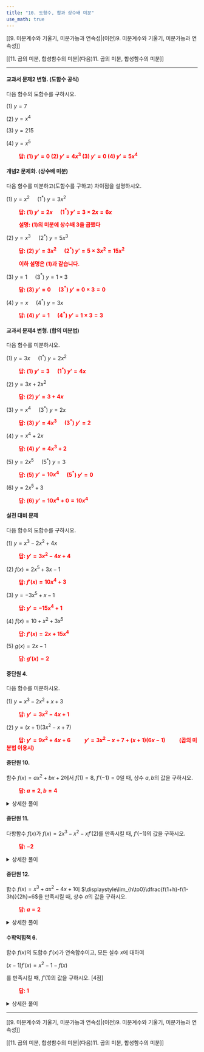 ```yaml
---
title: "10. 도함수, 합과 상수배 미분"
use_math: true
---
```

[[9. 미분계수와 기울기, 미분가능과 연속성|(이전)9. 미분계수와 기울기, 미분가능과 연속성]]

[[11. 곱의 미분, 합성함수의 미분|(다음)11. 곱의 미분, 합성함수의 미분]]

***

#### 교과서 문제2 변형. (도함수 공식)
다음 함수의 도함수를 구하시오.

(1) $y=7$

(2) $y=x^4$

(3) $y=215$

(4) $y=x^5$

**<span style="color: red;">$\qquad$답: (1) $y'=0$ (2) $y'=4x^3$ (3) $y'=0$ (4) $y'=5x^4$</span>**

#### 개념2 문제화. (상수배 미분)
다음 함수를 미분하고(도함수를 구하고) 차이점을 설명하시오.

(1) $y=x^2\quad$ (1$^*$) $y=3x^2$

**<span style="color: red;">$\qquad$답: (1) $y'=2x\quad$ (1$^*$) $y'=3\times2x=6x$</span>**

**<span style="color: red;">$\qquad$설명: (1)의 미분에 상수배 $3$을 곱했다</span>**

(2) $y=x^3\quad$ (2$^*$) $y=5x^3$

**<span style="color: red;">$\qquad$답: (2) $y'=3x^2\quad$ (2$^*$) $y'=5\times3x^2=15x^2$</span>**

**<span style="color: red;">$\qquad$이하 설명은 (1)과 같습니다.</span>**

(3) $y=1\quad$ (3$^*$) $y=1\times3$

**<span style="color: red;">$\qquad$답: (3) $y'=0\quad$ (3$^*$) $y'=0\times3=0$</span>**

(4) $y=x\quad$ (4$^*$) $y=3x$

**<span style="color: red;">$\qquad$답: (4) $y'=1\quad$ (4$^*$) $y'=1\times3=3$</span>**



#### 교과서 문제4 변형. (합의 미분법)
다음 함수를 미분하시오.

(1) $y=3x\quad$ (1$^*$) $y=2x^2$

**<span style="color: red;">$\qquad$답: (1) $y'=3\quad$ (1$^*$) $y'=4x$</span>**

(2) $y=3x+2x^2$

**<span style="color: red;">$\qquad$답: (2) $y'=3+4x$</span>**

(3) $y=x^4\quad$ (3$^*$) $y=2x$

**<span style="color: red;">$\qquad$답: (3) $y'=4x^3\quad$ (3$^*$) $y'=2$</span>**

(4) $y=x^4+2x$

**<span style="color: red;">$\qquad$답: (4) $y'=4x^3+2$</span>**

(5) $y=2x^5\quad$ (5$^*$) $y=3$

**<span style="color: red;">$\qquad$답: (5) $y'=10x^4\quad$ (5$^*$) $y'=0$</span>**

(6) $y=2x^5+3$

**<span style="color: red;">$\qquad$답: (6) $y'=10x^4+0=10x^4$</span>**


#### 실전 대비 문제
다음 함수의 도함수를 구하시오.

(1) $y=x^3-2x^2+4x$

**<span style="color: red;">$\qquad$답: $y'=3x^2-4x+4$</span>**

(2) $f(x)=2x^5+3x-1$

**<span style="color: red;">$\qquad$답: $f'(x)=10x^4+3$</span>**

(3) $y=-3x^5+x-1$

**<span style="color: red;">$\qquad$답: $y'=-15x^4+1$</span>**

(4) $f(x)=10+x^2+3x^5$

**<span style="color: red;">$\qquad$답: $f'(x)=2x+15x^4$</span>**

(5) $g(x)=2x-1$

**<span style="color: red;">$\qquad$답: $g'(x)=2$</span>**

#### 중단원 4.
다음 함수를 미분하시오.

(1) $y=x^3-2x^2+x+3$

**<span style="color: red;">$\qquad$답: $y'=3x^2-4x+1$</span>**

(2) $y=(x+1)(3x^2-x+7)$

**<span style="color: red;">$\qquad$답: $y'=9x^2+4x+6$</span>**
**<span style="color: red;">$\qquad$$y'=3x^2-x+7+(x+1)(6x-1)$</span>**
**<span style="color: red;">$\qquad$(곱의 미분법 이용시)</span>**

#### 중단원 10. 
함수 $f(x)=ax^2+bx+2$에서 $f(1)=8,\ f'(-1)=0$일 때, 상수 $a, b$의 값을 구하시오.

**<span style="color: red;">$\qquad$답: $a=2, b=4$</span>**
<details>
    <summary>상세한 풀이</summary>
    <p><img src="/assets/two cs/상세풀이37.jpg"/></p>
</details> 

#### 중단원 11. 
다항함수 $f(x)$가 $f(x)=2x^3-x^2-xf'(2)$를 만족시킬 때, $f'(-1)$의 값을 구하시오.

**<span style="color: red;">$\qquad$답: $-2$</span>**
<details>
    <summary>상세한 풀이</summary>
	    <p><img src="/assets/two cs/상세풀이38.jpg"/></p>
</details> 

#### 중단원 12. 
함수 $f(x)=x^3+ax^2-4x+1$이 $\displaystyle\lim_{h\to0}\dfrac{f(1+h)-f(1-3h)}{2h}=6$을 만족시킬 때, 상수 $a$의 값을 구하시오. 

**<span style="color: red;">$\qquad$답: $a=2$</span>**
<details>
    <summary>상세한 풀이</summary>
    <p><img src="/assets/two cs/상세풀이39.jpg"/></p>
</details> 

#### 수학익힘책 6. 
함수 $f(x)$의 도함수 $f'(x)$가 연속함수이고, 모든 실수 $x$에 대하여

$(x-1)f'(x)=x^2-1-f(x)$

를 만족시킬 때, $f'(1)$의 값을 구하시오. [4점]

**<span style="color: red;">$\qquad$답: $1$</span>**
<details>
    <summary>상세한 풀이</summary>
    <p><img src="/assets/two cs/모고10.jpg"/></p>
</details> 


***

[[9. 미분계수와 기울기, 미분가능과 연속성|(이전)9. 미분계수와 기울기, 미분가능과 연속성]]

[[11. 곱의 미분, 합성함수의 미분|(다음)11. 곱의 미분, 합성함수의 미분]]